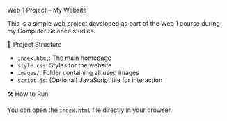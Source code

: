  Web 1 Project – My Website

This is a simple web project developed as part of the Web 1 course during my Computer Science studies.

 📁 Project Structure

- `index.html`: The main homepage
- `style.css`: Styles for the website
- `images/`: Folder containing all used images
- `script.js`: (Optional) JavaScript file for interaction

🛠️ How to Run

You can open the `index.html` file directly in your browser.

